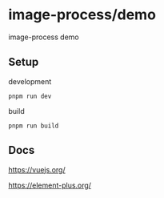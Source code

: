 # image-process/demo

image-process demo

## Setup

development

```
pnpm run dev
```

build

```
pnpm run build
```

## Docs

https://vuejs.org/

https://element-plus.org/